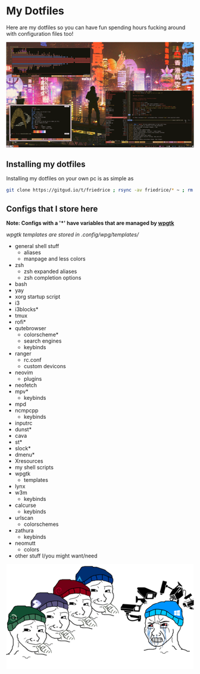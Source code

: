 # My Dotfiles
Here are my dotfiles so you can have fun spending hours fucking around with configuration files too!

![Rice](rice.png "rice")

## Installing my dotfiles
Installing my dotfiles on your own pc is as simple as

```sh
git clone https://gitgud.io/t/friedrice ; rsync -av friedrice/* ~ ; rm -rf friedrice
```

## Configs that I store here
**Note: Configs with a '*' have variables that are managed by [wpgtk](https://github.com/deviantfero/wpgtk)**

*wpgtk templates are stored in .config/wpg/templates/*

* general shell stuff
  - aliases
  - manpage and less colors
* zsh
  - zsh expanded aliases
  - zsh completion options
* bash
* yay
* xorg startup script
* i3
* i3blocks*
* tmux
* rofi*
* qutebrowser
  - colorscheme*
  - search engines
  - keybinds
* ranger
  - rc.conf
  - custom devicons
* neovim
  - plugins
* neofetch
* mpv*
  - keybinds
* mpd
* ncmpcpp
  - keybinds
* inputrc
* dunst*
* cava
* st*
* slock*
* dmenu*
* Xresources
* my shell scripts
* wpgtk
  - templates
* lynx
* w3m
  - keybinds
* calcurse
  - keybinds
* urlscan
  - colorschemes
* zathura
  - keybinds
* neomutt
  - colors
* other stuff I/you might want/need

![winblows](windows_and_cameras.png "winblows")
